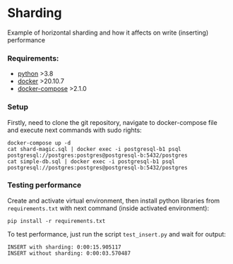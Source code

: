 # Sharding

Example of horizontal sharding and how it affects on write (inserting) performance 

### Requirements:
 - [python](https://www.python.org/) >3.8
 - [docker](https://docs.docker.com/get-docker/) >20.10.7
 - [docker-compose](https://docs.docker.com/compose/install/) >2.1.0

### Setup

Firstly, need to clone the git repository, navigate to docker-compose file and execute next commands with sudo rights:  

```shell
docker-compose up -d
cat shard-magic.sql | docker exec -i postgresql-b1 psql postgresql://postgres:postgres@postgresql-b:5432/postgres
cat simple-db.sql | docker exec -i postgresql-b1 psql postgresql://postgres:postgres@postgresql-b:5432/postgres
```

### Testing performance

Create and activate virtual environment, then install python libraries from `requirements.txt` with next command (inside activated environment):
```shell
pip install -r requirements.txt 
```

To test performance, just run the script `test_insert.py` and wait for output:
```
INSERT with sharding: 0:00:15.905117
INSERT without sharding: 0:00:03.570487
```
